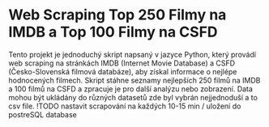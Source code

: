 # Web Scraping Top 250 Filmy na IMDB a Top 100 Filmy na CSFD

Tento projekt je jednoduchý skript napsaný v jazyce Python, který provádí web scraping na stránkách IMDB (Internet Movie Database) a CSFD (Česko-Slovenská filmová databáze), aby získal informace o nejlépe hodnocených filmech. Skript stáhne seznamy nejlepších 250 filmů na IMDB a 100 filmů na CSFD a zpracuje je pro další analýzu nebo zobrazení.
Data mohou být ukládány do různých datasetů zde byl vybrán nejjednoduší a to csv file.
!TODO nastavit scrapování na každých 10-15 min / uložení do postreSQL database
